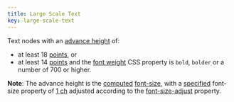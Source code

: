 ```yaml
---
title: Large Scale Text
key: large-scale-text
---
```


Text nodes with an [advance height](https://www.w3.org/TR/css-values/#length-advance-measure) of:

- at least 18 [points](https://www.w3.org/TR/css-values/#pt), or
- at least 14 [points](https://www.w3.org/TR/css-values/#pt) and the [font weight](https://www.w3.org/TR/css-fonts-3/#font-weight-prop) CSS property is `bold`, `bolder` or a number of 700 or higher.

**Note**: The advance height is the [computed](https://www.w3.org/TR/css-cascade-3/#computed) [font-size](https://www.w3.org/TR/css-fonts-3/#font-size-prop), with a [specified](https://www.w3.org/TR/css-cascade-3/#specified) font-size property of [1 ch](https://www.w3.org/TR/css-values/#ch) adjusted according to the [font-size-adjust](https://www.w3.org/TR/css-fonts-3/#font-size-adjust-prop) property.
